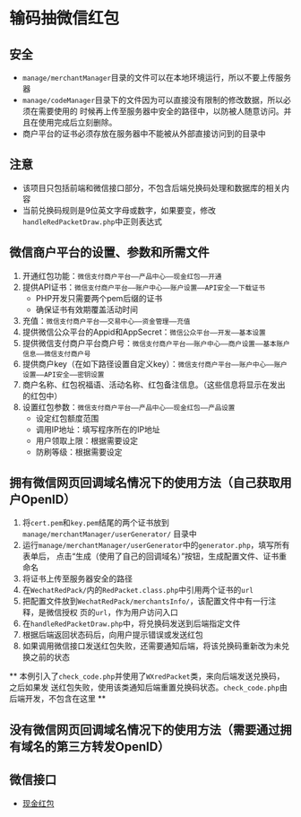 # 输码抽微信红包

## 安全
* `manage/merchantManager`目录的文件可以在本地环境运行，所以不要上传服务器
* `manage/codeManager`目录下的文件因为可以直接没有限制的修改数据，所以必须在需要使用的
   时候再上传至服务器中安全的路径中，以防被人随意访问。并且在使用完成后立刻删除。
* 商户平台的证书必须存放在服务器中不能被从外部直接访问到的目录中


## 注意
* 该项目只包括前端和微信接口部分，不包含后端兑换码处理和数据库的相关内容
* 当前兑换码规则是9位英文字母或数字，如果要变，修改`handleRedPacketDraw.php`中正则表达式


## 微信商户平台的设置、参数和所需文件
1. 开通红包功能：`微信支付商户平台——产品中心——现金红包——开通`
2. 提供API证书：`微信支付商户平台——账户中心——账户设置——API安全——下载证书`
   * PHP开发只需要两个pem后缀的证书
   * 确保证书有效期覆盖活动时间
3. 充值：`微信支付商户平台——交易中心——资金管理——充值`
4. 提供微信公众平台的Appid和AppSecret：`微信公众平台——开发——基本设置`
5. 提供微信支付商户平台商户号：`微信支付商户平台——账户中心——商户设置——基本账户信息——微信支付商户号`
6. 提供商户key（在如下路径设置自定义key）：`微信支付商户平台——账户中心——账户设置——API安全——密钥设置
`
6. 商户名称、红包祝福语、活动名称、红包备注信息。（这些信息将显示在发出的红包中）
7. 设置红包参数：`微信支付商户平台——产品中心——现金红包——产品设置`
    * 设定红包额度范围
    * 调用IP地址：填写程序所在的IP地址
    * 用户领取上限：根据需要设定
    * 防刷等级：根据需要设定


## 拥有微信网页回调域名情况下的使用方法（自己获取用户OpenID）
1. 将`cert.pem`和`key.pem`结尾的两个证书放到`manage/merchantManager/userGenerator/`
   目录中
2. 运行`manage/merchantManager/userGenerator`中的`generator.php`，填写所有表单后，
   点击“生成（使用了自己的回调域名）”按钮，生成配置文件、证书重命名
3. 将证书上传至服务器安全的路径
4. 在`WechatRedPack/`内的`RedPacket.class.php`中引用两个证书的`url`
5. 把配置文件放到`WechatRedPack/merchantsInfo/`，该配置文件中有一行注释，是微信授权
   页的`url`，作为用户访问入口
6. 在`handleRedPacketDraw.php`中，将兑换码发送到后端指定文件
7. 根据后端返回状态码后，向用户提示错误或发送红包
8. 如果调用微信接口发送红包失败，还需要通知后端，将该兑换码重新改为未兑换之前的状态

** 本例引入了`check_code.php`并使用了`WXredPacket`类，来向后端发送兑换码，之后如果发
送红包失败，使用该类通知后端重置兑换码状态。`check_code.php`由后端开发，不包含在这里 **


## 没有微信网页回调域名情况下的使用方法（需要通过拥有域名的第三方转发OpenID）


## 微信接口
* [现金红包](https://pay.weixin.qq.com/wiki/doc/api/tools/cash_coupon.php?chapter=13_1)
